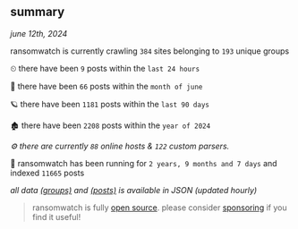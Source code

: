 
## summary
_june 12th, 2024_

ransomwatch is currently crawling `384` sites belonging to `193` unique groups

⏲ there have been `9` posts within the `last 24 hours`

🦈 there have been `66` posts within the `month of june`

🪐 there have been `1181` posts within the `last 90 days`

🏚 there have been `2208` posts within the `year of 2024`

_⚙️ there are currently `88` online hosts & `122` custom parsers._

🦕 ransomwatch has been running for `2 years, 9 months and 7 days` and indexed `11665` posts

_all data  [(groups)](http://ransomwhat.telemetry.ltd/groups) and [(posts)](http://ransomwhat.telemetry.ltd/posts) is available in JSON (updated hourly)_

> ransomwatch is fully [open source](https://github.com/joshhighet/ransomwatch#ransomwatch--). please consider [sponsoring](https://github.com/sponsors/joshhighet) if you find it useful!
